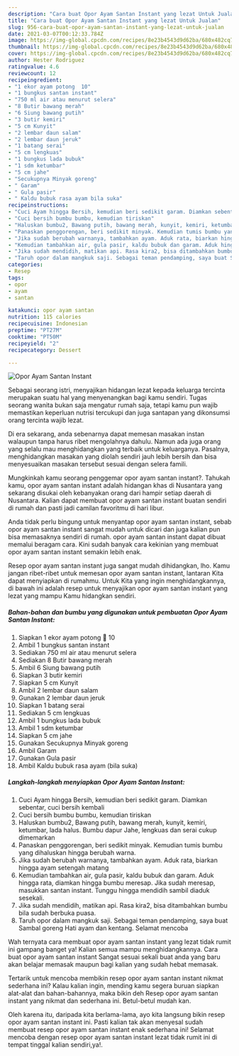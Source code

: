 ```yaml
---
description: "Cara buat Opor Ayam Santan Instant yang lezat Untuk Jualan"
title: "Cara buat Opor Ayam Santan Instant yang lezat Untuk Jualan"
slug: 956-cara-buat-opor-ayam-santan-instant-yang-lezat-untuk-jualan
date: 2021-03-07T00:12:33.784Z
image: https://img-global.cpcdn.com/recipes/8e23b4543d9d62ba/680x482cq70/opor-ayam-santan-instant-foto-resep-utama.jpg
thumbnail: https://img-global.cpcdn.com/recipes/8e23b4543d9d62ba/680x482cq70/opor-ayam-santan-instant-foto-resep-utama.jpg
cover: https://img-global.cpcdn.com/recipes/8e23b4543d9d62ba/680x482cq70/opor-ayam-santan-instant-foto-resep-utama.jpg
author: Hester Rodriguez
ratingvalue: 4.6
reviewcount: 12
recipeingredient:
- "1 ekor ayam potong  10"
- "1 bungkus santan instant"
- "750 ml air atau menurut selera"
- "8 Butir bawang merah"
- "6 Siung bawang putih"
- "3 butir kemiri"
- "5 cm Kunyit"
- "2 lembar daun salam"
- "2 lembar daun jeruk"
- "1 batang serai"
- "5 cm lengkuas"
- "1 bungkus lada bubuk"
- "1 sdm ketumbar"
- "5 cm jahe"
- "Secukupnya Minyak goreng"
- " Garam"
- " Gula pasir"
- " Kaldu bubuk rasa ayam bila suka"
recipeinstructions:
- "Cuci Ayam hingga Bersih, kemudian beri sedikit garam. Diamkan sebentar, cuci bersih kembali"
- "Cuci bersih bumbu bumbu, kemudian tiriskan"
- "Haluskan bumbu2, Bawang putih, bawang merah, kunyit, kemiri, ketumbar, lada halus. Bumbu dapur Jahe, lengkuas dan serai cukup dimemarkan"
- "Panaskan penggorengan, beri sedikit minyak. Kemudian tumis bumbu yang dihaluskan hingga berubah warna."
- "Jika sudah berubah warnanya, tambahkan ayam. Aduk rata, biarkan hingga ayam setengah matang"
- "Kemudian tambahkan air, gula pasir, kaldu bubuk dan garam. Aduk hingga rata, diamkan hingga bumbu meresap. Jika sudah meresap, masukkan santan instant. Tunggu hingga mendidih sambil diaduk sesekali."
- "Jika sudah mendidih, matikan api. Rasa kira2, bisa ditambahkan bumbu bila sudah berbuka puasa."
- "Taruh opor dalam mangkuk saji. Sebagai teman pendamping, saya buat Sambal goreng Hati ayam dan kentang. Selamat mencoba"
categories:
- Resep
tags:
- opor
- ayam
- santan

katakunci: opor ayam santan 
nutrition: 115 calories
recipecuisine: Indonesian
preptime: "PT27M"
cooktime: "PT50M"
recipeyield: "2"
recipecategory: Dessert

---
```



![Opor Ayam Santan Instant](https://img-global.cpcdn.com/recipes/8e23b4543d9d62ba/680x482cq70/opor-ayam-santan-instant-foto-resep-utama.jpg)

Sebagai seorang istri, menyajikan hidangan lezat kepada keluarga tercinta merupakan suatu hal yang menyenangkan bagi kamu sendiri. Tugas seorang  wanita bukan saja mengatur rumah saja, tetapi kamu pun wajib memastikan keperluan nutrisi tercukupi dan juga santapan yang dikonsumsi orang tercinta wajib lezat.

Di era  sekarang, anda sebenarnya dapat memesan masakan instan walaupun tanpa harus ribet mengolahnya dahulu. Namun ada juga orang yang selalu mau menghidangkan yang terbaik untuk keluarganya. Pasalnya, menghidangkan masakan yang diolah sendiri jauh lebih bersih dan bisa menyesuaikan masakan tersebut sesuai dengan selera famili. 



Mungkinkah kamu seorang penggemar opor ayam santan instant?. Tahukah kamu, opor ayam santan instant adalah hidangan khas di Nusantara yang sekarang disukai oleh kebanyakan orang dari hampir setiap daerah di Nusantara. Kalian dapat membuat opor ayam santan instant buatan sendiri di rumah dan pasti jadi camilan favoritmu di hari libur.

Anda tidak perlu bingung untuk menyantap opor ayam santan instant, sebab opor ayam santan instant sangat mudah untuk dicari dan juga kalian pun bisa memasaknya sendiri di rumah. opor ayam santan instant dapat dibuat memalui beragam cara. Kini sudah banyak cara kekinian yang membuat opor ayam santan instant semakin lebih enak.

Resep opor ayam santan instant juga sangat mudah dihidangkan, lho. Kamu jangan ribet-ribet untuk memesan opor ayam santan instant, lantaran Kita dapat menyiapkan di rumahmu. Untuk Kita yang ingin menghidangkannya, di bawah ini adalah resep untuk menyajikan opor ayam santan instant yang lezat yang mampu Kamu hidangkan sendiri.

<!--inarticleads1-->

##### Bahan-bahan dan bumbu yang digunakan untuk pembuatan Opor Ayam Santan Instant:

1. Siapkan 1 ekor ayam potong 🔪 10
1. Ambil 1 bungkus santan instant
1. Sediakan 750 ml air atau menurut selera
1. Sediakan 8 Butir bawang merah
1. Ambil 6 Siung bawang putih
1. Siapkan 3 butir kemiri
1. Siapkan 5 cm Kunyit
1. Ambil 2 lembar daun salam
1. Gunakan 2 lembar daun jeruk
1. Siapkan 1 batang serai
1. Sediakan 5 cm lengkuas
1. Ambil 1 bungkus lada bubuk
1. Ambil 1 sdm ketumbar
1. Siapkan 5 cm jahe
1. Gunakan Secukupnya Minyak goreng
1. Ambil  Garam
1. Gunakan  Gula pasir
1. Ambil  Kaldu bubuk rasa ayam (bila suka)




<!--inarticleads2-->

##### Langkah-langkah menyiapkan Opor Ayam Santan Instant:

1. Cuci Ayam hingga Bersih, kemudian beri sedikit garam. Diamkan sebentar, cuci bersih kembali
1. Cuci bersih bumbu bumbu, kemudian tiriskan
1. Haluskan bumbu2, Bawang putih, bawang merah, kunyit, kemiri, ketumbar, lada halus. Bumbu dapur Jahe, lengkuas dan serai cukup dimemarkan
1. Panaskan penggorengan, beri sedikit minyak. Kemudian tumis bumbu yang dihaluskan hingga berubah warna.
1. Jika sudah berubah warnanya, tambahkan ayam. Aduk rata, biarkan hingga ayam setengah matang
1. Kemudian tambahkan air, gula pasir, kaldu bubuk dan garam. Aduk hingga rata, diamkan hingga bumbu meresap. Jika sudah meresap, masukkan santan instant. Tunggu hingga mendidih sambil diaduk sesekali.
1. Jika sudah mendidih, matikan api. Rasa kira2, bisa ditambahkan bumbu bila sudah berbuka puasa.
1. Taruh opor dalam mangkuk saji. Sebagai teman pendamping, saya buat Sambal goreng Hati ayam dan kentang. Selamat mencoba




Wah ternyata cara membuat opor ayam santan instant yang lezat tidak rumit ini gampang banget ya! Kalian semua mampu menghidangkannya. Cara buat opor ayam santan instant Sangat sesuai sekali buat anda yang baru akan belajar memasak maupun bagi kalian yang sudah hebat memasak.

Tertarik untuk mencoba membikin resep opor ayam santan instant nikmat sederhana ini? Kalau kalian ingin, mending kamu segera buruan siapkan alat-alat dan bahan-bahannya, maka bikin deh Resep opor ayam santan instant yang nikmat dan sederhana ini. Betul-betul mudah kan. 

Oleh karena itu, daripada kita berlama-lama, ayo kita langsung bikin resep opor ayam santan instant ini. Pasti kalian tak akan menyesal sudah membuat resep opor ayam santan instant enak sederhana ini! Selamat mencoba dengan resep opor ayam santan instant lezat tidak rumit ini di tempat tinggal kalian sendiri,ya!.

